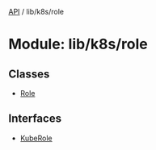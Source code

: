 [API](../API.md) / lib/k8s/role

# Module: lib/k8s/role

## Classes

- [Role](../classes/lib_k8s_role.Role.md)

## Interfaces

- [KubeRole](../interfaces/lib_k8s_role.KubeRole.md)
